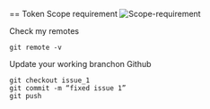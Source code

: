== Token Scope requirement
![Scope-requirement](https://.png)

Check my remotes
```
git remote -v
```

Update your working branchon Github
```
git checkout issue_1
git commit -m “fixed issue 1”
git push
```

